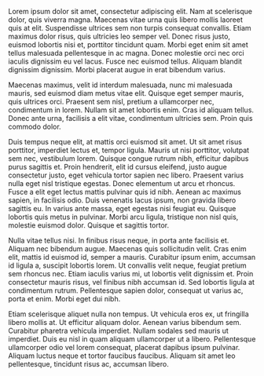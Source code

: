 <link rel="stylesheet" href="styles.css" type="text/css">


<!-- <img src="images/emily_2.jpg" style="width:25%; border:10px solid; margin-right: 20px" align="left"> -->

Lorem ipsum dolor sit amet, consectetur adipiscing elit. Nam at scelerisque dolor, quis viverra magna. Maecenas vitae urna quis libero mollis laoreet quis at elit. Suspendisse ultrices sem non turpis consequat convallis. Etiam maximus dolor risus, quis ultricies leo semper vel. Donec risus justo, euismod lobortis nisi et, porttitor tincidunt quam. Morbi eget enim sit amet tellus malesuada pellentesque in ac magna. Donec molestie orci nec orci iaculis dignissim eu vel lacus. Fusce nec euismod tellus. Aliquam blandit dignissim dignissim. Morbi placerat augue in erat bibendum varius.

Maecenas maximus, velit id interdum malesuada, nunc mi malesuada mauris, sed euismod diam metus vitae elit. Quisque eget semper mauris, quis ultrices orci. Praesent sem nisl, pretium a ullamcorper nec, condimentum in lorem. Nullam sit amet lobortis enim. Cras id aliquam tellus. Donec ante urna, facilisis a elit vitae, condimentum ultricies sem. Proin quis commodo dolor.

Duis tempus neque elit, at mattis orci euismod sit amet. Ut sit amet risus porttitor, imperdiet lectus et, tempor ligula. Mauris ut nisi porttitor, volutpat sem nec, vestibulum lorem. Quisque congue rutrum nibh, efficitur dapibus purus sagittis et. Proin hendrerit, elit id cursus eleifend, justo augue consectetur justo, eget vehicula tortor sapien nec libero. Praesent varius nulla eget nisl tristique egestas. Donec elementum ut arcu et rhoncus. Fusce a elit eget lectus mattis pulvinar quis id nibh. Aenean ac maximus sapien, in facilisis odio. Duis venenatis lacus ipsum, non gravida libero sagittis eu. In varius ante massa, eget egestas nisi feugiat eu. Quisque lobortis quis metus in pulvinar. Morbi arcu ligula, tristique non nisl quis, molestie euismod dolor. Quisque et sagittis tortor.

Nulla vitae tellus nisi. In finibus risus neque, in porta ante facilisis et. Aliquam nec bibendum augue. Maecenas quis sollicitudin velit. Cras enim elit, mattis id euismod id, semper a mauris. Curabitur ipsum enim, accumsan id ligula a, suscipit lobortis lorem. Ut convallis velit neque, feugiat pretium sem rhoncus nec. Etiam iaculis varius mi, ut lobortis velit dignissim et. Proin consectetur mauris risus, vel finibus nibh accumsan id. Sed lobortis ligula at condimentum rutrum. Pellentesque sapien dolor, consequat ut varius ac, porta et enim. Morbi eget dui nibh.

Etiam scelerisque aliquet nulla non tempus. Ut vehicula eros ex, ut fringilla libero mollis at. Ut efficitur aliquam dolor. Aenean varius bibendum sem. Curabitur pharetra vehicula imperdiet. Nullam sodales sed mauris ut imperdiet. Duis eu nisl in quam aliquam ullamcorper ut a libero. Pellentesque ullamcorper odio vel lorem consequat, placerat dapibus ipsum pulvinar. Aliquam luctus neque et tortor faucibus faucibus. Aliquam sit amet leo pellentesque, tincidunt risus ac, accumsan libero.
